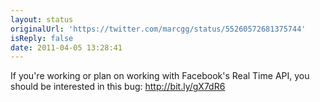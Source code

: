 ```yaml
---
layout: status
originalUrl: 'https://twitter.com/marcgg/status/55260572681375744'
isReply: false
date: 2011-04-05 13:28:41
---
```


If you're working or plan on working with Facebook's Real Time API, you should be interested in this bug: http://bit.ly/gX7dR6
